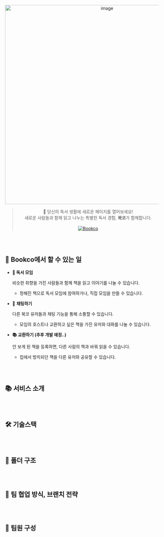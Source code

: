 <div align="center">
<img width="652"  alt="image" src="https://github.com/user-attachments/assets/ddde3e13-b5d5-4dc0-880b-29dec240bdd1" />

> 📖 당신의 독서 생활에 새로운 페이지를 열어보세요!
<br/> 새로운 사람들과 함께 읽고 나누는 특별한 독서 경험, **북코**가 함께합니다.
> <br/>
<br/>[![Bookco](https://img.shields.io/badge/BOOKCO.SITE-00a991?style=for-the-badge)](https://bookco.vercel.app/)
</div

<br/>
<br/>
<br/>

## 🎯 Bookco에서 할 수 있는 일

- **👥 독서 모임**
    
    비슷한 취향을 가진 사람들과 함께 책을 읽고 이야기를 나눌 수 있습니다.
    - 정해진 책으로 독서 모임에 참여하거나, 직접 모임을 만들 수 있습니다.

- 💬 **채팅하기**
    
    다른 북코 유저들과 채팅 기능을 통해 소통할 수 있습니다.
    - 모임의 호스트나 교환하고 싶은 책을 가진 유저와 대화를 나눌 수 있습니다.
 
- **📚 교환하기 (추후 개발 예정..)**
    
    안 보게 된 책을 등록하면, 다른 사람의 책과 바꿔 읽을 수 있습니다.
    - 집에서 방치되던 책을 다른 유저와 공유할 수 있습니다.

<br/>
<br/>

## 📚 서비스 소개

<br/>
<br/>

## 🛠️ 기술스택

<br/>
<br/>

## 📂 폴더 구조

<br/>
<br/>

## 🤝 팀 협업 방식, 브랜치 전략

<br/>
<br/>

## 👥 팀원 구성

<br/>
<br/>



